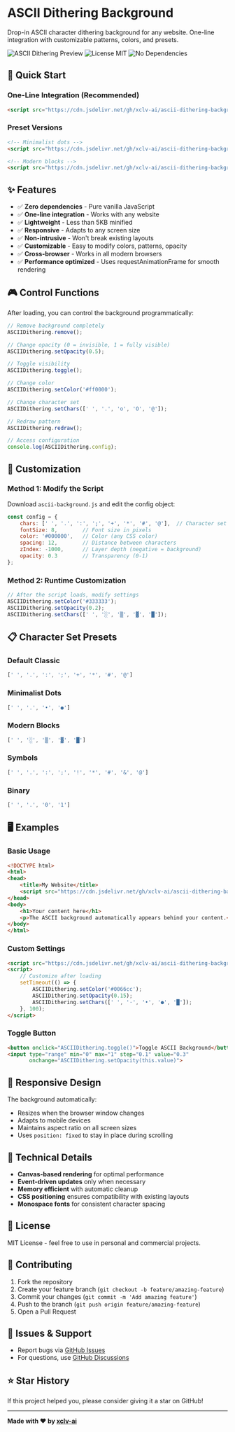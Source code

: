 # ASCII Dithering Background

Drop-in ASCII character dithering background for any website. One-line integration with customizable patterns, colors, and presets.

![ASCII Dithering Preview](https://img.shields.io/badge/ASCII-Dithering-blue?style=for-the-badge)
![License MIT](https://img.shields.io/badge/License-MIT-green?style=for-the-badge)
![No Dependencies](https://img.shields.io/badge/Dependencies-None-orange?style=for-the-badge)

## 🚀 Quick Start

### One-Line Integration (Recommended)

```html
<script src="https://cdn.jsdelivr.net/gh/xclv-ai/ascii-dithering-background@main/ascii-background.js"></script>
```

### Preset Versions

```html
<!-- Minimalist dots -->
<script src="https://cdn.jsdelivr.net/gh/xclv-ai/ascii-dithering-background@main/presets/dots.js"></script>

<!-- Modern blocks -->
<script src="https://cdn.jsdelivr.net/gh/xclv-ai/ascii-dithering-background@main/presets/blocks.js"></script>
```

## ✨ Features

- ✅ **Zero dependencies** - Pure vanilla JavaScript
- ✅ **One-line integration** - Works with any website
- ✅ **Lightweight** - Less than 5KB minified
- ✅ **Responsive** - Adapts to any screen size
- ✅ **Non-intrusive** - Won't break existing layouts
- ✅ **Customizable** - Easy to modify colors, patterns, opacity
- ✅ **Cross-browser** - Works in all modern browsers
- ✅ **Performance optimized** - Uses requestAnimationFrame for smooth rendering

## 🎮 Control Functions

After loading, you can control the background programmatically:

```javascript
// Remove background completely
ASCIIDithering.remove();

// Change opacity (0 = invisible, 1 = fully visible)
ASCIIDithering.setOpacity(0.5);

// Toggle visibility
ASCIIDithering.toggle();

// Change color
ASCIIDithering.setColor('#ff0000');

// Change character set
ASCIIDithering.setChars([' ', '.', 'o', 'O', '@']);

// Redraw pattern
ASCIIDithering.redraw();

// Access configuration
console.log(ASCIIDithering.config);
```

## 🎨 Customization

### Method 1: Modify the Script

Download `ascii-background.js` and edit the config object:

```javascript
const config = {
    chars: [' ', '.', ':', ';', '+', '*', '#', '@'],  // Character set
    fontSize: 8,        // Font size in pixels
    color: '#000000',   // Color (any CSS color)
    spacing: 12,        // Distance between characters
    zIndex: -1000,      // Layer depth (negative = background)
    opacity: 0.3        // Transparency (0-1)
};
```

### Method 2: Runtime Customization

```javascript
// After the script loads, modify settings
ASCIIDithering.setColor('#333333');
ASCIIDithering.setOpacity(0.2);
ASCIIDithering.setChars([' ', '░', '▒', '▓', '█']);
```

## 📋 Character Set Presets

### Default Classic
```javascript
[' ', '.', ':', ';', '+', '*', '#', '@']
```

### Minimalist Dots  
```javascript
[' ', '.', '•', '●']
```

### Modern Blocks
```javascript
[' ', '░', '▒', '▓', '█']
```

### Symbols
```javascript
[' ', '.', ':', ';', '!', '*', '#', '&', '@']
```

### Binary
```javascript
[' ', '.', '0', '1']
```

## 🖥️ Examples

### Basic Usage
```html
<!DOCTYPE html>
<html>
<head>
    <title>My Website</title>
    <script src="https://cdn.jsdelivr.net/gh/xclv-ai/ascii-dithering-background@main/ascii-background.js"></script>
</head>
<body>
    <h1>Your content here</h1>
    <p>The ASCII background automatically appears behind your content.</p>
</body>
</html>
```

### Custom Settings
```html
<script src="https://cdn.jsdelivr.net/gh/xclv-ai/ascii-dithering-background@main/ascii-background.js"></script>
<script>
    // Customize after loading
    setTimeout(() => {
        ASCIIDithering.setColor('#0066cc');
        ASCIIDithering.setOpacity(0.15);
        ASCIIDithering.setChars([' ', '·', '•', '●', '█']);
    }, 100);
</script>
```

### Toggle Button
```html
<button onclick="ASCIIDithering.toggle()">Toggle ASCII Background</button>
<input type="range" min="0" max="1" step="0.1" value="0.3" 
       onchange="ASCIIDithering.setOpacity(this.value)">
```

## 📱 Responsive Design

The background automatically:
- Resizes when the browser window changes
- Adapts to mobile devices
- Maintains aspect ratio on all screen sizes
- Uses `position: fixed` to stay in place during scrolling

## 🔧 Technical Details

- **Canvas-based rendering** for optimal performance
- **Event-driven updates** only when necessary
- **Memory efficient** with automatic cleanup
- **CSS positioning** ensures compatibility with existing layouts
- **Monospace fonts** for consistent character spacing

## 📄 License

MIT License - feel free to use in personal and commercial projects.

## 🤝 Contributing

1. Fork the repository
2. Create your feature branch (`git checkout -b feature/amazing-feature`)
3. Commit your changes (`git commit -m 'Add amazing feature'`)
4. Push to the branch (`git push origin feature/amazing-feature`)
5. Open a Pull Request

## 🐛 Issues & Support

- Report bugs via [GitHub Issues](https://github.com/xclv-ai/ascii-dithering-background/issues)
- For questions, use [GitHub Discussions](https://github.com/xclv-ai/ascii-dithering-background/discussions)

## ⭐ Star History

If this project helped you, please consider giving it a star on GitHub!

---

**Made with ❤️ by [xclv-ai](https://github.com/xclv-ai)**